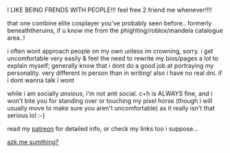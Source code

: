 I LIKE BEING FRENDS WITH PEOPLE!!! feel free 2 friend me whenever!!!!

that one combine elite cosplayer you've probably seen before.. formerly beneaththeruins, if u know me from the phighting/roblox/mandela catalogue area..!

i often wont approach people on my own unless im crowning, sorry. i get uncomfortable very easily & feel the need to rewrite my bios/pages a lot to explain myself; generally know that i dont do a good job at portraying my personality. very different in person than in writing! also i have no real dni. if i dont wanna talk i wont

while i am socially *anxious*, i'm not anti social. c+h is ALWAYS fine, and i won't bite you for standing over or touching my pixel horse (though i will usually move to make sure you aren't uncomfortable) as it really isn't that serious lol :-}

read my [patreon](https://www.patreon.com/c/beneaththeruins/about)
 for detailed info, or check my links too i suppose...

[azk me sumthing?](https://neospring.org/@beneaththeruins)
